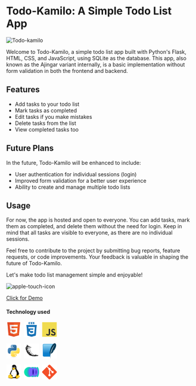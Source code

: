 # Todo-Kamilo: A Simple Todo List App

![Todo-kamilo](https://github.com/manojis41/Todo-kamilo/assets/126950007/11332947-0733-4955-920c-155549ef2980)


Welcome to Todo-Kamilo, a simple todo list app built with Python's Flask, HTML, CSS, and JavaScript, using SQLite as the database. This app, also known as the Ajingar variant internally, is a basic implementation without form validation in both the frontend and backend.

## Features
- Add tasks to your todo list
- Mark tasks as completed
- Edit tasks if you make mistakes
- Delete tasks from the list
- View completed tasks too

## Future Plans
In the future, Todo-Kamilo will be enhanced to include:
- User authentication for individual sessions (login)
- Improved form validation for a better user experience
- Ability to create and manage multiple todo lists

## Usage
For now, the app is hosted and open to everyone. You can add tasks, mark them as completed, and delete them without the need for login. Keep in mind that all tasks are visible to everyone, as there are no individual sessions.

Feel free to contribute to the project by submitting bug reports, feature requests, or code improvements. Your feedback is valuable in shaping the future of Todo-Kamilo.

Let's make todo list management simple and enjoyable!


![apple-touch-icon](https://github.com/manojis41/Todo-kamilo/assets/126950007/7f091e38-3e3d-4aef-8241-ca2711809a08)

<a href="https://manojis41.pythonanywhere.com/"  target="_blank">Click for Demo</a>


<h4>Technology used</h4>
<div>
  <img src="https://github.com/devicons/devicon/blob/master/icons/html5/html5-original.svg" title="HTML5" alt="HTML" width="40" height="40"/>&nbsp;
  <img src="https://github.com/devicons/devicon/blob/master/icons/css3/css3-plain-wordmark.svg"  title="CSS3" alt="CSS" width="40" height="40"/>&nbsp;
  <img src="https://github.com/devicons/devicon/blob/master/icons/javascript/javascript-original.svg" title="JavaScript" alt="JavaScript" width="40" height="40"/>&nbsp;
  
  <img src="https://github.com/devicons/devicon/blob/master/icons/python/python-original.svg" title="Python"  alt="Python" width="40" height="40"/>&nbsp;
  <img src="https://github.com/devicons/devicon/blob/master/icons/flask/flask-original.svg" title="Flask"  alt="Flask" width="40" height="40"/>&nbsp;
  <img src="https://github.com/devicons/devicon/blob/master/icons/sqlite/sqlite-original.svg" title="SQLite"  alt="SQLite" width="40" height="40"/>&nbsp;

  <img src="https://github.com/devicons/devicon/blob/master/icons/linux/linux-original.svg" title="Linux"  alt="Linux" width="40" height="40"/>&nbsp;
  <img src="https://github.com/VSCodium/vscodium/raw/master/icons/stable/codium_cnl.svg" title="VSCodium"  alt="VSCodium" width="40" height="40"/>&nbsp;
  <img src="https://github.com/devicons/devicon/blob/master/icons/git/git-original.svg" title="Git"  alt="Git" width="40" height="40"/>&nbsp;
</div>
